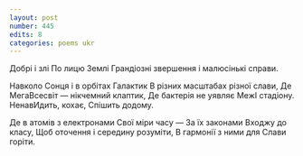 ```yaml
---
layout: post
number: 445
edits: 8
categories: poems ukr
---
```


Добрі і злі
По лицю Землі
Грандіозні звершення і малюсінькі справи.

Навколо Сонця і в орбітах Галактик
В різних масштабах різної слави,
Де МегаВсесвіт — нікчемний клаптик,
Де бактерія не уявляє
МежІ стадіону.
НенавИдить, кохає,
Спішить додому.

Де в атомів з електронами 
Свої міри часу —
За їх законами
Входжу до класу,
Щоб оточення і середину розуміти,
В гармонії з ними для Слави горіти.
